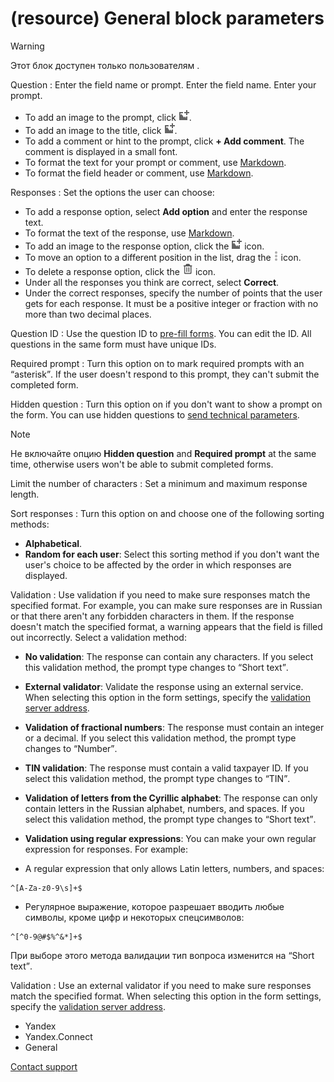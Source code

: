 # (resource) General block parameters

> [!WARNING]
Этот блок доступен только пользователям .

Question
: Enter the field name or prompt.
Enter the field name.
Enter your prompt.
- To add an image to the prompt, click ![](../../_assets/forms/add-picture.png).
- To add an image to the title, click ![](../../_assets/forms/add-picture.png).
- To add a comment or hint to the prompt, click **+ Add comment**. The comment is displayed in a small font.
- To format the text for your prompt or comment, use [Markdown](../appearance.md#section_pzm_m1j_j3b).
- To format the field header or comment, use [Markdown](../appearance.md#section_pzm_m1j_j3b).

Responses
: Set the options the user can choose:
- To add a response option, select **Add option** and enter the response text.
- To format the text of the response, use [Markdown](../appearance.md#section_pzm_m1j_j3b).
- To add an image to the response option, click the ![](../../_assets/forms/add-picture.png) icon.
- To move an option to a different position in the list, drag the ![](../../_assets/forms/drag-answer.png) icon.
- To delete a response option, click the ![](../../_assets/forms/remove.png) icon.
- Under all the responses you think are correct, select **Correct**.
- Under the correct responses, specify the number of points that the user gets for each response. It must be a positive integer or fraction with no more than two decimal places.

Question ID
: Use the question ID to [pre-fill forms](../pre-fill.md).
You can edit the ID. All questions in the same form must have unique IDs.

Required prompt
: Turn this option on to mark required prompts with an <q>asterisk</q>. If the user doesn't respond to this prompt, they can't submit the completed form.

Hidden question
: Turn this option on if you don't want to show a prompt on the form. You can use hidden questions to [send technical parameters](../pre-fill.md#hidden-query).
> [!NOTE]
> Не включайте опцию **Hidden question** and **Required prompt** at the same time, otherwise users won't be able to submit completed forms.

Limit the number of characters
: Set a minimum and maximum response length.

Sort responses
: Turn this option on and choose one of the following sorting methods:
- **Alphabetical**.
- **Random for each user**: Select this sorting method if you don't want the user's choice to be affected by the order in which responses are displayed.

Validation
: Use validation if you need to make sure responses match the specified format. For example, you can make sure responses are in Russian or that there aren't any forbidden characters in them. If the response doesn't match the specified format, a warning appears that the field is filled out incorrectly.
Select a validation method:
- **No validation**: The response can contain any characters. If you select this validation method, the prompt type changes to <q>Short text</q>.
- **External validator**: Validate the response using an external service. When selecting this option in the form settings, specify the [validation server address](../validation.md).

- **Validation of fractional numbers**: The response must contain an integer or a decimal. If you select this validation method, the prompt type changes to <q>Number</q>.
- **TIN validation**: The response must contain a valid taxpayer ID. If you select this validation method, the prompt type changes to <q>TIN</q>.
- **Validation of letters from the Cyrillic alphabet**: The response can only contain letters in the Russian alphabet, numbers, and spaces. If you select this validation method, the prompt type changes to <q>Short text</q>.
- **Validation using regular expressions**: You can make your own regular expression for responses. For example:
- A regular expression that only allows Latin letters, numbers, and spaces:
```
^[A-Za-z0-9\s]+$
```
- Регулярное выражение, которое разрешает вводить любые символы, кроме цифр и некоторых спецсимволов:
```
^[^0-9@#$%^&*]+$
```
При выборе этого метода валидации тип вопроса изменится на <q>Short text</q>.

Validation
: Use an external validator if you need to make sure responses match the specified format. When selecting this option in the form settings, specify the [validation server address](../validation.md).

- Yandex
- Yandex.Connect
- General

[Contact support](../feedback.md)

